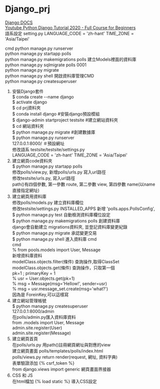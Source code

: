 # Django_prj

[Django DOCS](https://docs.djangoproject.com/en/3.2/)  
[Youtube Python Django Tutorial 2020 - Full Course for Beginners](https://www.youtube.com/watch?v=JT80XhYJdBw)  
語系設定
setting.py
LANGUAGE_CODE = 'zh-hant'
TIME_ZONE = 'Asia/Taipei'

cmd 
python manage.py runserver  
python manage.py startapp polls  
python manage.py makemigrations polls 建立Models裡面的資料庫  
python manage.py sqlmigrate polls 0001  
python manage.py migrate  
python manage.py shell  開啟資料庫管理CMD  
python manage.py createsuperuser  



01. 安裝Django套件  
$ conda create --name django  
$ activate django  
$ cd prj資料夾  
$ conda install django  #安裝django預設模組  
$ django-admin startproject testsite  #建立網站資料夾  
$ cd 網站資料夾  
$ python manage.py migrate  #創建數據庫  
$ python manage.py runserver  
  127.0.0.1:8000/  ＃預設網址  
  修改語系 testsite/testsite/settings.py  
  LANGUAGE_CODE = 'zh-hant'
  TIME_ZONE = 'Asia/Taipei'
02.  建立網頁code資料夾  
$ python manage.py startapp polls  
  修改polls/view.py, 新增polls/urls.py  寫入url路徑  
  修改testsite/urls.py,  寫入url路徑  
  path()有四個參數, 第一參數 route, 第二參數 view, 第四參數 name(以name直接指定網址)  
03.  建立網頁用資料庫  
  修改polls/models.py  建立資料庫欄位  
  修改testsite/settings.py INSTALLED_APPS 新增 'polls.apps.PollsConfig',  
$ python manage.py test  自動檢測資料庫欄位設定  
$ python manage.py makemigrations polls  創建資料庫  
  django會自動建立 migrations資料夾, 並登記資料庫變更紀錄  
$ python manage.py migrate  承認變更交易  
$ python manage.py shell  進入資料庫 cmd  
cmd  
% from pools.models import User, Message  
  新增資料庫資料  
  modelClass.objects.filter(條件)  查詢操作,取得ClassSet  
  modelClass.objects.get(條件)  查詢操作，只取第一個  
  pk=1 ; primaryKey = 1  
% usr = User.objects.get(pk=1)  
% msg = Message(msg='Hellow!', sender=usr)  
% msg = usr.message_set.create(msg='what?')  
  因為是 ForeinKey,可以這樣寫  
04. 建立網站管理帳號  
$ python manage.py createsuperuser  
  127.0.0.1:8000/admin  
  在polls/admin.py匯入資料庫資料  
  from .models import User, Message  
  admin.site.register(User)  
  admin.site.register(Message)  
05. 建立網頁首頁  
  在polls/urls.py 用path()註冊網頁網址與對應的view  
  建立網頁畫面 polls/templates/polls/index.html  
  polls/views.py return render(request, 網址, 資料字典)  
  表單驗證添加 {% csrf_token %}  
  from django.views import generic  網頁畫面界接器  
06. CSS 和 JS  
  在html檔加 {% load static %} 導入CSS設定  
  <link rel="stilesheet" type="text/css" href="{% static 'polls/style.css' %}"/>  

